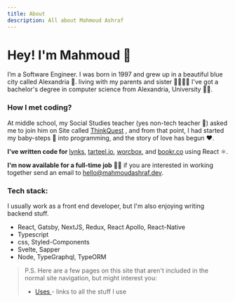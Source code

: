```yaml
---
title: About 
description: All about Mahmoud Ashraf
---
```

# Hey! I'm Mahmoud 👋

I’m a Software Engineer. I was born in 1997 and grew up in a beautiful blue city called Alexandria 🌊. 
living with my parents and sister 👨‍👩‍👧‍👦
I've got a bachelor's degree in computer science from Alexandria, University 👨‍🎓.

### How I met coding?

At middle school, my Social Studies teacher (yes non-tech teacher 🤷) asked me to join him on Site called 
[ThinkQuest](https://en.wikipedia.org/wiki/Oracle_Thinkquest)
, and from that point, I had started my baby-steps 🐣 into programming, and the story of love has begun ❤️.


**I've written code for** 
[lynks](https://lynks.com), 
[tarteel.io](https://tarteel.io/), 
[worcbox](https://worcbox.com/en), and
[bookr.co](https://bookr.co/)
using React ⚛️.

**I'm now available for a full-time job** 👷‍♂️ 
if you are interested in working together send an email to [hello@mahmoudashraf.dev](mailto:hello@mahmoudashraf.dev).

### Tech stack:

I usually work as a front end developer, but I'm also enjoying writing backend stuff.
- React, Gatsby, NextJS, Redux, React Apollo, React-Native
- Typescript
- css, Styled-Components
- Svelte, Sapper
- Node, TypeGraphql, TypeORM

> P.S. Here are a few pages on this site that aren't included in the normal site navigation, but might interest you:
> - <a rel="prefetch" href="/uses"> Uses </a> - links to all the stuff I use
